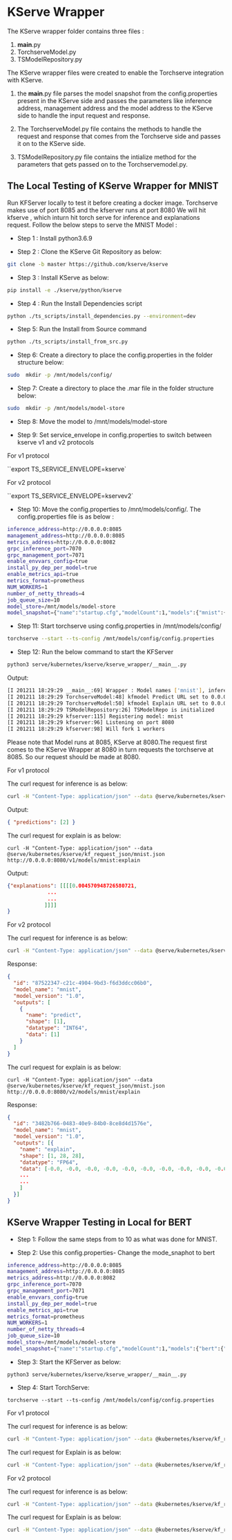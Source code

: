 # KServe Wrapper

The KServe wrapper folder contains three files :

1. __main__.py
2. TorchserveModel.py
3. TSModelRepository.py

The KServe wrapper files were created to enable the Torchserve integration with KServe.

1. the __main__.py file parses the model snapshot from the config.properties present in the KServe side and passes the parameters like inference address, management address and the model address to the KServe side to handle the input request and response.

2. The TorchserveModel.py file contains the methods to handle the request and response that comes from the Torchserve side and passes it on to the KServe side.

3. TSModelRepository.py file contains the intialize method for the parameters that gets passed on to the Torchservemodel.py.

## The Local Testing of KServe Wrapper for MNIST

Run KFServer locally to test it before creating a docker image.
Torchserve makes use of port 8085 and the kfserver runs at port 8080
We will hit kfserve , which inturn hit torch serve for inference and explanations request.
Follow the below steps to serve the MNIST Model :

- Step 1 : Install python3.6.9

- Step 2 : Clone the KServe Git Repository as below:

```bash
git clone -b master https://github.com/kserve/kserve
```

- Step 3 : Install KServe as below:

```bash
pip install -e ./kserve/python/kserve
```

- Step 4 : Run the Install Dependencies script

```bash
python ./ts_scripts/install_dependencies.py --environment=dev
```

- Step 5: Run the Install from Source command

```bash
python ./ts_scripts/install_from_src.py
```

- Step 6: Create a directory to place the config.properties in the folder structure below:

```bash
sudo  mkdir -p /mnt/models/config/
```

- Step 7: Create a directory to place the .mar file in the folder structure below:

```bash
sudo  mkdir -p /mnt/models/model-store
```

- Step 8: Move the model to /mnt/models/model-store

- Step 9: Set service_envelope in config.properties to switch between kserve v1 and v2 protocols

For v1 protocol

``export TS_SERVICE_ENVELOPE=kserve`

For v2 protocol

``export TS_SERVICE_ENVELOPE=kservev2`

- Step 10: Move the config.properties to /mnt/models/config/.
  The config.properties file is as below :

```bash
inference_address=http://0.0.0.0:8085
management_address=http://0.0.0.0:8085
metrics_address=http://0.0.0.0:8082
grpc_inference_port=7070
grpc_management_port=7071
enable_envvars_config=true
install_py_dep_per_model=true
enable_metrics_api=true
metrics_format=prometheus
NUM_WORKERS=1
number_of_netty_threads=4
job_queue_size=10
model_store=/mnt/models/model-store
model_snapshot={"name":"startup.cfg","modelCount":1,"models":{"mnist":{"1.0":{"defaultVersion":true,"marName":"mnist.mar","minWorkers":1,"maxWorkers":5,"batchSize":5,"maxBatchDelay":200,"responseTimeout":60}}}}
```

- Step 11: Start torchserve using config.properties in /mnt/models/config/

```bash
torchserve --start --ts-config /mnt/models/config/config.properties
```

- Step 12: Run the below command to start the KFServer

```bash
python3 serve/kubernetes/kserve/kserve_wrapper/__main__.py
```

Output:

```bash
[I 201211 18:29:29 __main__:69] Wrapper : Model names ['mnist'], inference address http//0.0.0.0:8085, management address http://0.0.0.0:8085, model store /mnt/models/model-store
[I 201211 18:29:29 TorchserveModel:48] kfmodel Predict URL set to 0.0.0.0:8085
[I 201211 18:29:29 TorchserveModel:50] kfmodel Explain URL set to 0.0.0.0:8085
[I 201211 18:29:29 TSModelRepository:26] TSModelRepo is initialized
[I 201211 18:29:29 kfserver:115] Registering model: mnist
[I 201211 18:29:29 kfserver:96] Listening on port 8080
[I 201211 18:29:29 kfserver:98] Will fork 1 workers
```

Please note that Model runs at 8085, KServe at 8080.The request first comes to the KServe Wrapper at 8080 in turn requests the torchserve at 8085. So our request should be made at 8080.

For v1 protocol

The curl request for inference is as below:

```bash
curl -H "Content-Type: application/json" --data @serve/kubernetes/kserve/kf_request_json/mnist.json http://0.0.0.0:8080/v1/models/mnist:predict
```

Output:

```json
{ "predictions": [2] }
```

The curl request for explain is as below:

```
curl -H "Content-Type: application/json" --data @serve/kubernetes/kserve/kf_request_json/mnist.json http://0.0.0.0:8080/v1/models/mnist:explain
```

Output:

```json
{"explanations": [[[[0.004570948726580721,
             ...
             ...
            ]]]]
}
```

For v2 protocol

The curl request for inference is as below:

```bash
curl -H "Content-Type: application/json" --data @serve/kubernetes/kserve/kf_request_json/mnist_v2.json http://0.0.0.0:8080/v2/models/mnist/infer
```

Response:

```json
{
  "id": "87522347-c21c-4904-9bd3-f6d3ddcc06b0",
  "model_name": "mnist",
  "model_version": "1.0",
  "outputs": [
    {
      "name": "predict",
      "shape": [1],
      "datatype": "INT64",
      "data": [1]
    }
  ]
}
```

The curl request for explain is as below:

```
curl -H "Content-Type: application/json" --data @serve/kubernetes/kserve/kf_request_json/mnist.json http://0.0.0.0:8080/v2/models/mnist/explain
```

Response:

```json
{
  "id": "3482b766-0483-40e9-84b0-8ce8d4d1576e",
  "model_name": "mnist",
  "model_version": "1.0",
  "outputs": [{
    "name": "explain",
    "shape": [1, 28, 28],
    "datatype": "FP64",
    "data": [-0.0, -0.0, -0.0, -0.0, -0.0, -0.0, -0.0, -0.0, -0.0, -0.0, -0.0, -0.0, -0.0, -0.0, -0.0, -0.0, 0.0, -0.0, -0.0, 0.0, -0.0, 0.0
    ...
    ...
    ]
  }]
}
```

## KServe Wrapper Testing in Local for BERT

- Step 1: Follow the same steps from to 10 as what was done for MNIST.

- Step 2: Use this config.properties- Change the mode_snaphot to bert

```bash
inference_address=http://0.0.0.0:8085
management_address=http://0.0.0.0:8085
metrics_address=http://0.0.0.0:8082
grpc_inference_port=7070
grpc_management_port=7071
enable_envvars_config=true
install_py_dep_per_model=true
enable_metrics_api=true
metrics_format=prometheus
NUM_WORKERS=1
number_of_netty_threads=4
job_queue_size=10
model_store=/mnt/models/model-store
model_snapshot={"name":"startup.cfg","modelCount":1,"models":{"bert":{"1.0":{"defaultVersion":true,"marName":"bert.mar","minWorkers":1,"maxWorkers":5,"batchSize":5,"maxBatchDelay":200,"responseTimeout":60}}}}
```

- Step 3: Start the KFServer as below:

```
python3 serve/kubernetes/kserve/kserve_wrapper/__main__.py
```

- Step 4: Start TorchServe:

```
torchserve --start --ts-config /mnt/models/config/config.properties
```

For v1 protocol

The curl request for inference is as below:

```bash
curl -H "Content-Type: application/json" --data @kubernetes/kserve/kf_request_json/bert.json http://0.0.0.0:8080/v1/models/bert:predict
```

The curl request for Explain is as below:

```bash
curl -H "Content-Type: application/json" --data @kubernetes/kserve/kf_request_json/bert.json http://0.0.0.0:8080/v1/models/bert:explain
```

For v2 protocol

The curl request for inference is as below:

```bash
curl -H "Content-Type: application/json" --data @kubernetes/kserve/kf_request_json/bert.json http://0.0.0.0:8080/v2/models/bert/infer
```

The curl request for Explain is as below:

```bash
curl -H "Content-Type: application/json" --data @kubernetes/kserve/kf_request_json/bert.json http://0.0.0.0:8080/v2/models/bert/explain
```
